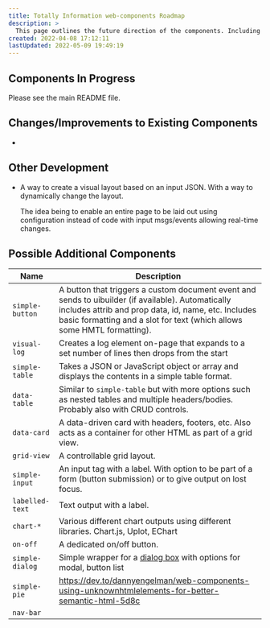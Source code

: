 ```yaml
---
title: Totally Information web-components Roadmap
description: >
  This page outlines the future direction of the components. Including specific things that will almost certainly happen as well as more speculative ideas.
created: 2022-04-08 17:12:11
lastUpdated: 2022-05-09 19:49:19
---
```


## Components In Progress

Please see the main README file.

## Changes/Improvements to Existing Components

* 

## Other Development

* A way to create a visual layout based on an input JSON. With a way to dynamically change the layout.

  The idea being to enable an entire page to be laid out using configuration instead of code with input msgs/events allowing real-time changes.

## Possible Additional Components

| Name            | Description                                                  |
| --------------- | ------------------------------------------------------------ |
| `simple-button` | A button that triggers a custom document event and sends to uibuilder (if available). Automatically includes attrib and prop data, id, name, etc. Includes basic formatting and a slot for text (which allows some HMTL formatting). |
| `visual-log`    | Creates a log element on-page that expands to a set number of lines then drops from the start |
| `simple-table`  | Takes a JSON or JavaScript object or array and displays the contents in a simple table format. |
| `data-table`    | Similar to `simple-table` but with more options such as nested tables and multiple headers/bodies. Probably also with CRUD controls. |
| `data-card`     | A data-driven card with headers, footers, etc. Also acts as a container for other HTML as part of a grid view. |
| `grid-view`     | A controllable grid layout.                                  |
| `simple-input`  | An input tag with a label. With option to be part of a form (button submission) or to give output on lost focus. |
| `labelled-text` | Text output with a label.                                    |
| `chart-*`       | Various different chart outputs using different libraries. Chart.js, Uplot, EChart |
| `on-off`        | A dedicated on/off button.    |
| `simple-dialog` | Simple wrapper for a [dialog box](https://www.tutorialrepublic.com/codelab.php?topic=html5&file=dialog-tag) with options for modal, button list |
| `simple-pie` | https://dev.to/dannyengelman/web-components-using-unknownhtmlelements-for-better-semantic-html-5d8c |
| `nav-bar` | |

